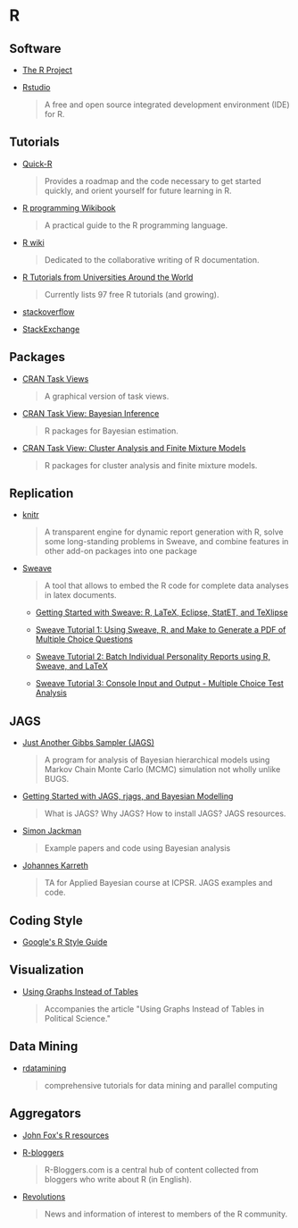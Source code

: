R
=====

Software
--------

- [The R Project](http://www.r-project.org/)

- [Rstudio](http://www.rstudio.com/)
    >A free and open source integrated development environment (IDE) for R.

Tutorials
--------

- [Quick-R](http://www.statmethods.net/)
     >Provides a roadmap and the code necessary to get started quickly, and orient yourself for future learning in R.

- [R programming Wikibook](http://en.wikibooks.org/wiki/R_Programming/)
     >A practical guide to the R programming language.

- [R wiki](http://rwiki.sciviews.org/doku.php)
     >Dedicated to the collaborative writing of R documentation.

- [R Tutorials from Universities Around the World](http://pairach.com/2012/02/26/r-tutorials-from-universities-around-the-world/)
     >Currently lists 97 free R tutorials (and growing).

- [stackoverflow](http://stackoverflow.com/questions/tagged/r)

- [StackExchange](http://stats.stackexchange.com/questions/tagged/r)


Packages
----------

- [CRAN Task Views](http://www.maths.lancs.ac.uk/~rowlings/R/TaskViews/)
     >A graphical version of task views.

- [CRAN Task View: Bayesian Inference](http://cran.r-project.org/web/views/Bayesian.html)
     >R packages for Bayesian estimation.

- [CRAN Task View: Cluster Analysis and Finite Mixture Models](http://cran.r-project.org/web/views/Cluster.html)
     >R packages for cluster analysis and finite mixture models.


Replication
--------
- [knitr](http://yihui.name/knitr/)
     >A transparent engine for dynamic report generation with R, solve some long-standing problems in Sweave, and combine features in other add-on packages into one package
     
- [Sweave](http://www.stat.uni-muenchen.de/~leisch/Sweave/)
     >A tool that allows to embed the R code for complete data analyses in latex documents.
     - [Getting Started with Sweave: R, LaTeX, Eclipse, StatET, and TeXlipse](http://www.r-bloggers.com/getting-started-with-sweave-r-latex-eclipse-statet-texlipse/)
     
     - [Sweave Tutorial 1: Using Sweave, R, and Make to Generate a PDF of Multiple Choice Questions](http://jeromyanglim.blogspot.com/2010/11/sweave-tutorial-using-sweave-r-and-make.html)
     
     - [Sweave Tutorial 2: Batch Individual Personality Reports using R, Sweave, and LaTeX](http://jeromyanglim.blogspot.com/2010/11/sweave-tutorial-2-individual.html)
     
     - [Sweave Tutorial 3: Console Input and Output - Multiple Choice Test Analysis](http://jeromyanglim.blogspot.com/2010/11/sweave-tutorial-3-console-input-and.html)

JAGS
-----

- [Just Another Gibbs Sampler (JAGS)](http://mcmc-jags.sourceforge.net/)
     >A program for analysis of Bayesian hierarchical models using Markov Chain Monte Carlo (MCMC) simulation  not wholly unlike BUGS.

- [Getting Started with JAGS, rjags, and Bayesian Modelling](http://jeromyanglim.blogspot.com/2012/04/getting-started-with-jags-rjags-and.html)
     >What is JAGS? Why JAGS? How to install JAGS? JAGS resources.

- [Simon Jackman](http://jackman.stanford.edu/MCMC/)
     >Example papers and code using Bayesian analysis

- [Johannes Karreth](http://spot.colorado.edu/~joka5204/bayes2013.html)
     >TA for Applied Bayesian course at ICPSR. JAGS examples and code.


Coding Style
------------
- [Google's R Style Guide](http://google-styleguide.googlecode.com/svn/trunk/Rguide.xml)


Visualization
------------
- [Using Graphs Instead of Tables](http://tables2graphs.com/doku.php)
     >Accompanies the article "Using Graphs Instead of Tables in Political Science."


Data Mining
----------
- [rdatamining](http://www.rdatamining.com/resources/onlinedocs)
     >comprehensive tutorials for data mining and parallel computing


Aggregators
------------
- [John Fox's R resources](http://socserv.mcmaster.ca/jfox/Books/Companion/resources.html)

- [R-bloggers](http://www.r-bloggers.com/)
     >R-Bloggers.com is a central hub of content collected from bloggers who write about R (in English).

- [Revolutions](http://blog.revolutionanalytics.com/)
     >News and information of interest to members of the R community.